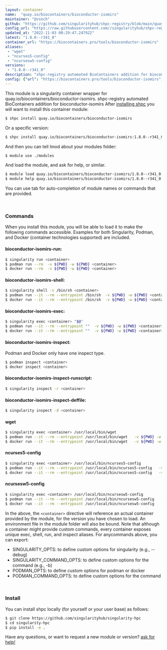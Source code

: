 ```yaml
---
layout: container
name:  "quay.io/biocontainers/bioconductor-isomirs"
maintainer: "@vsoch"
github: "https://github.com/singularityhub/shpc-registry/blob/main/quay.io/biocontainers/bioconductor-isomirs/container.yaml"
config_url: "https://raw.githubusercontent.com//singularityhub/shpc-registry/main/quay.io/biocontainers/bioconductor-isomirs/container.yaml"
updated_at: "2022-11-03 00:29:47.247922"
latest: "1.8.0--r341_0"
container_url: "https://biocontainers.pro/tools/bioconductor-isomirs"
aliases:
 - "wget"
 - "ncurses5-config"
 - "ncursesw5-config"
versions:
 - "1.8.0--r341_0"
description: "shpc-registry automated BioContainers addition for bioconductor-isomirs"
config: {"url": "https://biocontainers.pro/tools/bioconductor-isomirs", "maintainer": "@vsoch", "description": "shpc-registry automated BioContainers addition for bioconductor-isomirs", "latest": {"1.8.0--r341_0": "sha256:fb4cddf8f3350e118dd1005c53d22ddd0d1cdfeddd9676b3307a9246ead47487"}, "tags": {"1.8.0--r341_0": "sha256:fb4cddf8f3350e118dd1005c53d22ddd0d1cdfeddd9676b3307a9246ead47487"}, "docker": "quay.io/biocontainers/bioconductor-isomirs", "aliases": {"wget": "/usr/local/bin/wget", "ncurses5-config": "/usr/local/bin/ncurses5-config", "ncursesw5-config": "/usr/local/bin/ncursesw5-config"}}
---
```


This module is a singularity container wrapper for quay.io/biocontainers/bioconductor-isomirs.
shpc-registry automated BioContainers addition for bioconductor-isomirs
After [installing shpc](#install) you will want to install this container module:


```bash
$ shpc install quay.io/biocontainers/bioconductor-isomirs
```

Or a specific version:

```bash
$ shpc install quay.io/biocontainers/bioconductor-isomirs:1.8.0--r341_0
```

And then you can tell lmod about your modules folder:

```bash
$ module use ./modules
```

And load the module, and ask for help, or similar.

```bash
$ module load quay.io/biocontainers/bioconductor-isomirs/1.8.0--r341_0
$ module help quay.io/biocontainers/bioconductor-isomirs/1.8.0--r341_0
```

You can use tab for auto-completion of module names or commands that are provided.

<br>

### Commands

When you install this module, you will be able to load it to make the following commands accessible.
Examples for both Singularity, Podman, and Docker (container technologies supported) are included.

#### bioconductor-isomirs-run:

```bash
$ singularity run <container>
$ podman run --rm  -v ${PWD} -w ${PWD} <container>
$ docker run --rm  -v ${PWD} -w ${PWD} <container>
```

#### bioconductor-isomirs-shell:

```bash
$ singularity shell -s /bin/sh <container>
$ podman run --it --rm --entrypoint /bin/sh  -v ${PWD} -w ${PWD} <container>
$ docker run --it --rm --entrypoint /bin/sh  -v ${PWD} -w ${PWD} <container>
```

#### bioconductor-isomirs-exec:

```bash
$ singularity exec <container> "$@"
$ podman run --it --rm --entrypoint ""  -v ${PWD} -w ${PWD} <container> "$@"
$ docker run --it --rm --entrypoint ""  -v ${PWD} -w ${PWD} <container> "$@"
```

#### bioconductor-isomirs-inspect:

Podman and Docker only have one inspect type.

```bash
$ podman inspect <container>
$ docker inspect <container>
```

#### bioconductor-isomirs-inspect-runscript:

```bash
$ singularity inspect -r <container>
```

#### bioconductor-isomirs-inspect-deffile:

```bash
$ singularity inspect -d <container>
```


#### wget

```bash
$ singularity exec <container> /usr/local/bin/wget
$ podman run --it --rm --entrypoint /usr/local/bin/wget   -v ${PWD} -w ${PWD} <container> -c " $@"
$ docker run --it --rm --entrypoint /usr/local/bin/wget   -v ${PWD} -w ${PWD} <container> -c " $@"
```


#### ncurses5-config

```bash
$ singularity exec <container> /usr/local/bin/ncurses5-config
$ podman run --it --rm --entrypoint /usr/local/bin/ncurses5-config   -v ${PWD} -w ${PWD} <container> -c " $@"
$ docker run --it --rm --entrypoint /usr/local/bin/ncurses5-config   -v ${PWD} -w ${PWD} <container> -c " $@"
```


#### ncursesw5-config

```bash
$ singularity exec <container> /usr/local/bin/ncursesw5-config
$ podman run --it --rm --entrypoint /usr/local/bin/ncursesw5-config   -v ${PWD} -w ${PWD} <container> -c " $@"
$ docker run --it --rm --entrypoint /usr/local/bin/ncursesw5-config   -v ${PWD} -w ${PWD} <container> -c " $@"
```



In the above, the `<container>` directive will reference an actual container provided
by the module, for the version you have chosen to load. An environment file in the
module folder will also be bound. Note that although a container
might provide custom commands, every container exposes unique exec, shell, run, and
inspect aliases. For anycommands above, you can export:

 - SINGULARITY_OPTS: to define custom options for singularity (e.g., --debug)
 - SINGULARITY_COMMAND_OPTS: to define custom options for the command (e.g., -b)
 - PODMAN_OPTS: to define custom options for podman or docker
 - PODMAN_COMMAND_OPTS: to define custom options for the command

<br>

### Install

You can install shpc locally (for yourself or your user base) as follows:

```bash
$ git clone https://github.com/singularityhub/singularity-hpc
$ cd singularity-hpc
$ pip install -e .
```

Have any questions, or want to request a new module or version? [ask for help!](https://github.com/singularityhub/singularity-hpc/issues)
